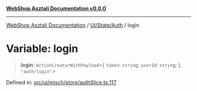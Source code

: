 [**WebShop Asztali Documentation v0.0.0**](../../../../README.md)

***

[WebShop Asztali Documentation](../../../../modules.md) / [UI/State/Auth](../README.md) / login

# Variable: login

> **login**: `ActionCreatorWithPayload`\<\{ `token`: `string`; `userId`: `string`; \}, `"auth/login"`\>

Defined in: [src/ui/misch/store/authSlice.ts:117](https://github.com/yourusername/webshop_asztali/blob/966ac422304bbbe6308f4e6c123a88355a82fe82/src/ui/misch/store/authSlice.ts#L117)
